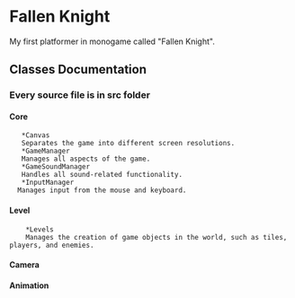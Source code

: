 # Fallen Knight

My first platformer in monogame called "Fallen Knight".

## Classes Documentation

### Every source file is in src folder
  ####  Core
       *Canvas
       Separates the game into different screen resolutions.
       *GameManager
       Manages all aspects of the game.
       *GameSoundManager
       Handles all sound-related functionality.
       *InputManager
      Manages input from the mouse and keyboard.
  ####  Level
        *Levels
        Manages the creation of game objects in the world, such as tiles, players, and enemies.
  ####  Camera
  ####  Animation
  
  

